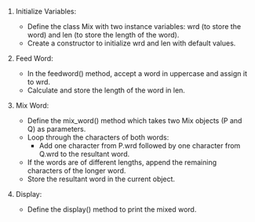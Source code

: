 1. Initialize Variables:
   - Define the class Mix with two instance variables: wrd (to store the word) and len (to store the length of the word).
   - Create a constructor to initialize wrd and len with default values.

2. Feed Word:
   - In the feedword() method, accept a word in uppercase and assign it to wrd.
   - Calculate and store the length of the word in len.

3. Mix Word:
   - Define the mix_word() method which takes two Mix objects (P and Q) as parameters.
   - Loop through the characters of both words:
     - Add one character from P.wrd followed by one character from Q.wrd to the resultant word.
   - If the words are of different lengths, append the remaining characters of the longer word.
   - Store the resultant word in the current object.

4. Display:
   - Define the display() method to print the mixed word.

